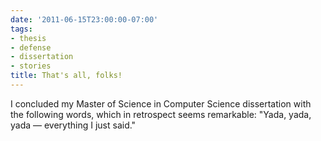 ```yaml
---
date: '2011-06-15T23:00:00-07:00'
tags:
- thesis
- defense
- dissertation
- stories
title: That's all, folks!
---
```


I concluded my Master of Science in Computer Science dissertation with the following words, which in retrospect seems remarkable: "Yada, yada, yada — everything I just said."
